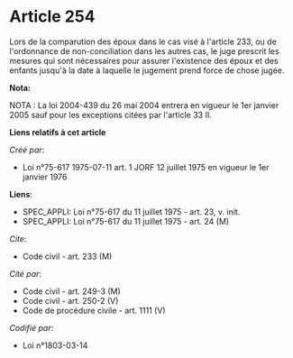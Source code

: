 # Article 254

Lors de la comparution des époux dans le cas visé à l'article 233, ou de l'ordonnance de non-conciliation dans les autres
cas, le juge prescrit les mesures qui sont nécessaires pour assurer l'existence des époux et des enfants jusqu'à la date à
laquelle le jugement prend force de chose jugée.

**Nota:**

NOTA : La loi 2004-439 du 26 mai 2004 entrera en vigueur le 1er janvier 2005 sauf pour les exceptions citées par l'article 33
II.

**Liens relatifs à cet article**

_Créé par_:

  - Loi n°75-617 1975-07-11 art. 1 JORF 12 juillet 1975 en vigueur le 1er janvier 1976

**Liens**:

  - SPEC_APPLI: Loi n°75-617 du 11 juillet 1975 - art. 23, v. init.
  - SPEC_APPLI: Loi n°75-617 du 11 juillet 1975 - art. 24 (M)

_Cite_:

  - Code civil - art. 233 (M)

_Cité par_:

  - Code civil - art. 249-3 (M)
  - Code civil - art. 250-2 (V)
  - Code de procédure civile - art. 1111 (V)

_Codifié par_:

  - Loi n°1803-03-14
